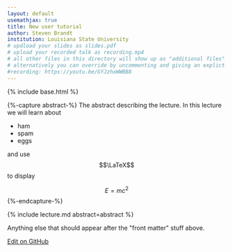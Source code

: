 ```yaml
---
layout: default
usemathjax: true
title: New user tutorial
author: Steven Brandt
institution: Louisiana State University
# updload your slides as slides.pdf
# upload your recorded talk as recording.mp4
# all other files in this directory will show up as "additional files"
# alternatively you can override by uncommenting and giving an explict URL:
#recording: https://youtu.be/GYJzhxWWBB8
---
```

{% include base.html %}

{%-capture abstract-%}
The abstract describing the lecture. In this lecture we will learn about

* ham
* spam
* eggs

and use $$\LaTeX$$ to display

$$
\begin{equation}
E = m c^2
\end{equation}
$$
{%-endcapture-%}

{% include lecture.md abstract=abstract %}

Anything else that should appear after the "front matter" stuff above.

[Edit on GitHub](https://github.com/EinsteinToolkit/et2021uiuc/edit/master/{{page.path}})
